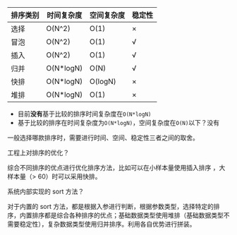 | 排序类别 | 时间复杂度 | 空间复杂度 | 稳定性 |
| -------- | ---------- | ---------- | ------ |
| 选择     | O(N^2)     | O(1)       | ×      |
| 冒泡     | O(N^2)     | O(1)       | √      |
| 插入     | O(N^2)     | O(1)       | √      |
| 归并     | O(N\*logN) | O(N)       | √      |
| 快排     | O(N\*logN) | O(logN)    | ×      |
| 堆排     | O(N\*logN) | O(1)       | ×      |

-   目前**没有**基于比较的排序时间复杂度在`O(N*logN)`
-   基于比较的排序在时间复杂度为`O(N*logN)`，空间复杂度在`O(N)`以下？没有

一般选择哪款排序时，需要进行时间、空间、稳定性三者之间的取舍。

工程上对排序的优化？

综合不同排序的优点进行优化排序方法，比如可以在小样本量使用插入排序 ，大样本量（> 60）时可以采用快排。

系统内部实现的 sort 方法？

对于内置的 sort 方法，都是根据入参进行判断，根据参数类型，选择特定的排序，内置排序都是综合各种排序的优点；基础数据类型使用堆排（基础数据类型不需要稳定性），复杂数据类型使用归并排序。利用各自优势进行拼装。
